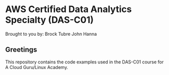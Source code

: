 # AWS Certified Data Analytics Specialty (DAS-C01)

Brought to you by:
Brock Tubre
John Hanna

## Greetings

This repository contains the code examples used in the DAS-C01 course for A Cloud Guru/Linux Academy.